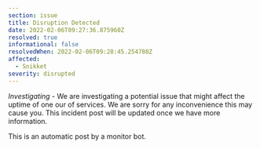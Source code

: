 ```yaml
---
section: issue
title: Disruption Detected
date: 2022-02-06T09:27:36.875960Z
resolved: true
informational: false
resolvedWhen: 2022-02-06T09:28:45.254780Z
affected:
  - Snikket
severity: disrupted
---
```

*Investigating* - We are investigating a potential issue that might affect the uptime of one our of services. We are sorry for any inconvenience this may cause you. This incident post will be updated once we have more information.

This is an automatic post by a monitor bot.
        